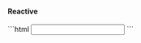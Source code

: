 <h4 class="miami reactive">Reactive</h4>
```html
<input type="text"
  formControlName="nickname">
```